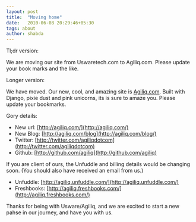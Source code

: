 ```yaml
---
layout: post
title:  "Moving home"
date:   2010-06-08 20:29:46+05:30
tags: about
author: shabda
---
```

Tl;dr version:

We are moving our site from Uswaretech.com to Agiliq.com. Please update your book marks and the like.

Longer version:

We have moved. Our new, cool, and amazing site is [Agiliq.com](http://agiliq.com/). Built with Django, pixie dust and pink unicorns, its is sure to amaze you. Please update your bookmarks.

Gory details:

* New url: [http://agiliq.com/](http://agiliq.com/)
* New Blog: [http://agiliq.com/blog](http://agiliq.com/blog/)
* Twitter: [http://twitter.com/agiliqdotcom](http://twitter.com/agiliqdotcom)
* Github: [http://github.com/agiliq](http://github.com/agiliq)

If you are client of ours, the Unfuddle and billing details would be changing soon. (You should also have received an email from us.)

* Unfuddle: [http://agiliq.unfuddle.com/](http://agiliq.unfuddle.com/)
* Freshbooks: [http://agiliq.freshbooks.com/](http://agiliq.freshbooks.com/)

Thanks for being with Usware/Agiliq, and we are excited to start a new pahse in our journey, and have you with us.


